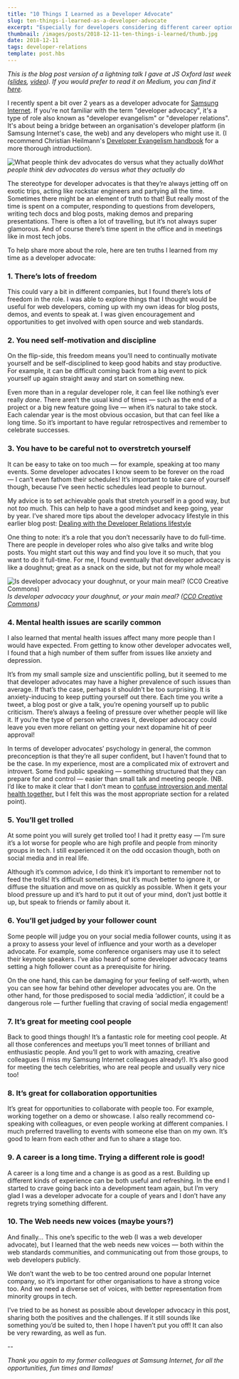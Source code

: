 ```yaml
---
title: "10 Things I Learned as a Developer Advocate"
slug: ten-things-i-learned-as-a-developer-advocate
excerpt: "Especially for developers considering different career options, here are ten truths I learned from my time as a developer advocate (a.k.a. developer evangelist / developer relations engineer)"
thumbnail: /images/posts/2018-12-11-ten-things-i-learned/thumb.jpg
date: 2018-12-11
tags: developer-relations
template: post.hbs
---
```


*This is the blog post version of a lightning talk I gave at JS Oxford last week ([slides](https://medium.com/r/?url=https%3A%2F%2Fdocs.google.com%2Fpresentation%2Fd%2F13s4nXNLzxNLccnr4MJrNbaOrQSU6CKQoPljXeJdgkOE%2Fpresent), [video](https://youtu.be/B6l5YQ8xA9g)). If you would prefer to read it on Medium, you can find it [here](https://medium.com/@poshaughnessy/10-things-i-learned-as-a-developer-advocate-a4d830bab704).*

I recently spent a bit over 2 years as a developer advocate for [Samsung Internet](https://samsunginter.net). If you're not familiar with the term "developer advocacy", it's a type of role also known as "developer evangelism" or "developer relations". It's about being a bridge between an organisation's developer platform (in Samsung Internet's case, the web) and any developers who might use it. (I recommend Christian Heilmann's [Developer Evangelism handbook](http://developer-evangelism.com/) for a more thorough introduction).

![What people think dev advocates do versus what they actually do](/images/posts/2018-12-11-ten-things-i-learned/what-people-think-vs-actually.jpg)*What people think dev advocates do versus what they actually do*

The stereotype for developer advocates is that they’re always jetting off on exotic trips, acting like rockstar engineers and partying all the time. Sometimes there might be an element of truth to that! But really most of the time is spent on a computer, responding to questions from developers, writing tech docs and blog posts, making demos and preparing presentations. There is often a lot of travelling, but it’s not always super glamorous. And of course there’s time spent in the office and in meetings like in most tech jobs.

To help share more about the role, here are ten truths I learned from my time as a developer advocate:

### 1. There’s lots of freedom

This could vary a bit in different companies, but I found there’s lots of freedom in the role. I was able to explore things that I thought would be useful for web developers, coming up with my own ideas for blog posts, demos, and events to speak at. I was given encouragement and opportunities to get involved with open source and web standards.

### 2. You need self-motivation and discipline

On the flip-side, this freedom means you’ll need to continually motivate yourself and be self-disciplined to keep good habits and stay productive. For example, it can be difficult coming back from a big event to pick yourself up again straight away and start on something new.

Even more than in a regular developer role, it can feel like nothing’s ever really *done*. There aren’t the usual kind of times — such as the end of a project or a big new feature going live — when it’s natural to take stock. Each calendar year is the most obvious occasion, but that can feel like a long time. So it’s important to have regular retrospectives and remember to celebrate successes.

### 3. You have to be careful not to overstretch yourself

It can be easy to take on too much — for example, speaking at too many events. Some developer advocates I know seem to be forever on the road — I can’t even fathom their schedules! It’s important to take care of yourself though, because I’ve seen hectic schedules lead people to burnout.

My advice is to set achievable goals that stretch yourself in a good way, but not *too* much. This can help to have a good mindset and keep going, year by year. I’ve shared more tips about the developer advocacy lifestyle in this earlier blog post:
[Dealing with the Developer Relations lifestyle](https://medium.com/@poshaughnessy/surviving-the-developer-relations-lifestyle-27bd8bcf1f5f)

One thing to note: it’s a role that you don’t necessarily have to do full-time. There are people in developer roles who also give talks and write blog posts. You might start out this way and find you love it so much, that you want to do it full-time. For me, I found eventually that developer advocacy is like a doughnut; great as a snack on the side, but not for my whole meal!

![Is developer advocacy your doughnut, or your main meal? ([CC0 Creative Commons](https://pixabay.com/en/background-donut-donuts-sweet-food-15226/))](/images/posts/2018-12-11-ten-things-i-learned/donuts.png)*Is developer advocacy your doughnut, or your main meal? ([CC0 Creative Commons](https://pixabay.com/en/background-donut-donuts-sweet-food-15226/))*

### 4. Mental health issues are scarily common

I also learned that mental health issues affect many more people than I would have expected. From getting to know other developer advocates well, I found that a high number of them suffer from issues like anxiety and depression.

It’s from my small sample size and unscientific polling, but it seemed to me that developer advocates may have a higher prevalence of such issues than average. If that’s the case, perhaps it shouldn’t be too surprising. It is anxiety-inducing to keep putting yourself out there. Each time you write a tweet, a blog post or give a talk, you’re opening yourself up to public criticism. There’s always a feeling of pressure over whether people will like it. If you’re the type of person who craves it, developer advocacy could leave you even more reliant on getting your next dopamine hit of peer approval!

In terms of developer advocates’ psychology in general, the common preconception is that they’re all super confident, but I haven’t found that to be the case. In my experience, most are a complicated mix of extrovert and introvert. Some find public speaking — something structured that they can prepare for and control — easier than small talk and meeting people. (NB. I’d like to make it clear that I don’t mean to [confuse introversion and mental health together,](https://www.psychologytoday.com/us/blog/the-secret-lives-introverts/201710/yes-im-introvert-no-im-not-depressed) but I felt this was the most appropriate section for a related point).

### 5. You’ll get trolled

At some point you will surely get trolled too! I had it pretty easy — I’m sure it’s a lot worse for people who are high profile and people from minority groups in tech. I still experienced it on the odd occasion though, both on social media and in real life. 

Although it’s common advice, I do think it’s important to remember not to feed the trolls! It’s difficult sometimes, but it’s much better to ignore it, or diffuse the situation and move on as quickly as possible. When it gets your blood pressure up and it’s hard to put it out of your mind, don’t just bottle it up, but speak to friends or family about it.

### 6. You’ll get judged by your follower count

Some people will judge you on your social media follower counts, using it as a proxy to assess your level of influence and your worth as a developer advocate. For example, some conference organisers may use it to select their keynote speakers. I’ve also heard of some developer advocacy teams setting a high follower count as a prerequisite for hiring.

On the one hand, this can be damaging for your feeling of self-worth, when you can see how far behind other developer advocates you are. On the other hand, for those predisposed to social media ‘addiction’, it could be a dangerous role — further fuelling that craving of social media engagement!

### 7. It’s great for meeting cool people

Back to good things though! It’s a fantastic role for meeting cool people. At all those conferences and meetups you’ll meet tonnes of brilliant and enthusiastic people. And you’ll get to work with amazing, creative colleagues (I miss my Samsung Internet colleagues already!). It’s also good for meeting the tech celebrities, who are real people and usually very nice too!

### 8. It’s great for collaboration opportunities

It’s great for opportunities to collaborate with people too. For example, working together on a demo or showcase. I also really recommend co-speaking with colleagues, or even people working at different companies. I much preferred travelling to events with someone else than on my own. It’s good to learn from each other and fun to share a stage too.

### 9. A career is a long time. Trying a different role is good!

A career is a long time and a change is as good as a rest. Building up different kinds of experience can be both useful and refreshing. In the end I started to crave going back into a development team again, but I’m very glad I was a developer advocate for a couple of years and I don’t have any regrets trying something different.

### 10. The Web needs new voices (maybe yours?)

And finally… This one’s specific to the web (I was a web developer advocate), but I learned that the web needs new voices — both within the web standards communities, and communicating out from those groups, to web developers publicly.

We don’t want the web to be too centred around one popular Internet company, so it’s important for other organisations to have a strong voice too. And we need a diverse set of voices, with better representation from minority groups in tech.

I’ve tried to be as honest as possible about developer advocacy in this post, sharing both the positives and the challenges. If it still sounds like something you’d be suited to, then I hope I haven’t put you off! It can also be very rewarding, as well as fun.

--

*Thank you again to my former colleagues at Samsung Internet, for all the opportunities, fun times and llamas!*
